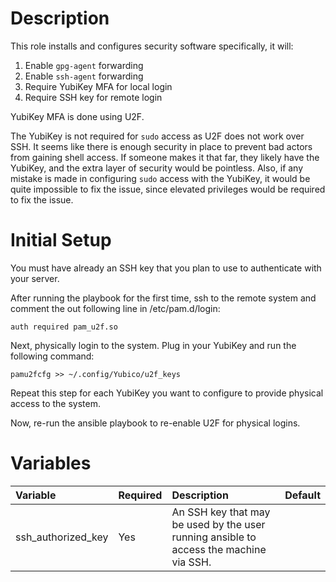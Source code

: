 # Description

This role installs and configures security software specifically, it will:

 1. Enable `gpg-agent` forwarding
 1. Enable `ssh-agent` forwarding
 1. Require YubiKey MFA for local login
 1. Require SSH key for remote login

YubiKey MFA is done using U2F. 
  
The YubiKey is not required for `sudo` access as U2F does not work over SSH.  It seems like there is enough security in
place to prevent bad actors from gaining shell access.  If someone makes it that far, they likely have the YubiKey, and
the extra layer of security would be pointless.  Also, if any mistake is made in configuring `sudo` access with the
YubiKey, it would be quite impossible to fix the issue, since elevated privileges would be required to fix the issue.

# Initial Setup

You must have already an SSH key that you plan to use to authenticate with your server.

After running the playbook for the first time, ssh to the remote system and comment the out following line in
/etc/pam.d/login:

```text
auth required pam_u2f.so
```

Next, physically login to the system.  Plug in your YubiKey and run the following command:

```commandline
pamu2fcfg >> ~/.config/Yubico/u2f_keys
```

Repeat this step for each YubiKey you want to configure to provide physical access to the system.

Now, re-run the ansible playbook to re-enable U2F for physical logins.

# Variables

| Variable              | Required | Description                                                                                         | Default |
|:----------------------|:---------|:----------------------------------------------------------------------------------------------------|:--------|
| ssh_authorized_key    | Yes      | An SSH key that may be used by the user running ansible to access the machine via SSH.              |         |

